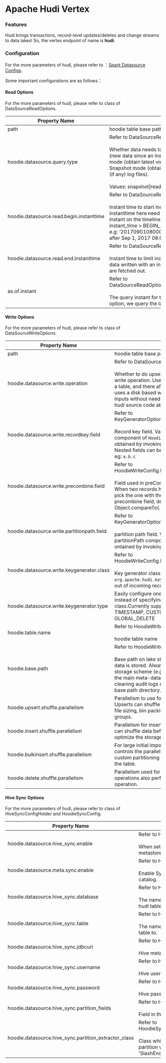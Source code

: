 # Apache Hudi Vertex





### **Features**

Hudi brings transactions, record-level updates/deletes and change streams to data lakes! So, the vertex endpoint of name is **hudi**.






### **Configuration**

For the more parameters of hudi, please refer to ：[Spark Datasource Configs](https://hudi.apache.org/docs/basic_configurations#SPARK_DATASOURCE). 

Some important configurations are as follows：

#### Read Options

For the more parameters of hudi, please refer to class of DataSourceReadOptions.

| **Property Name** | Description                                                  | Require | **Default** |
| --------------- | ------------------------------------------------------------ | -------- | -------- |
| path | hoodie table base path | ✅ |  |
| hoodie.datasource.query.type | Refer to DataSourceReadOptions.QUERY_TYPE.<br/><br/>Whether data needs to be read, in incremental mode (new data since an instantTime) (or) Read Optimized mode (obtain latest view, based on base files) (or) Snapshot mode (obtain latest view, by merging base and (if any) log files).<br/><br/>Values: snapshot\|read_optimized\|incremental |  | snapshot |
| hoodie.datasource.read.begin.instanttime | Refer to DataSourceReadOptions.BEGIN_INSTANTTIME.<br/><br/>Instant time to start incrementally pulling data from. The instanttime here need not necessarily correspond to an instant on the timeline. New data written with an instant_time > BEGIN_INSTANTTIME are fetched out. For e.g: ‘20170901080000’ will get all new data written after Sep 1, 2017 08:00AM. |  |   |
| hoodie.datasource.read.end.instanttime | Refer to DataSourceReadOptions.END_INSTANTTIME.<br/><br/>Instant time to limit incrementally fetched data to. New data written with an instant_time <= END_INSTANTTIME are fetched out. |  |             |
| as.of.instant | Refer to DataSourceReadOptions.TIME_TRAVEL_AS_OF_INSTANT.<br/><br/>The query instant for time travel. Without specified this option, we query the latest snapshot. |  |   |

#### Write Options

For the more parameters of hudi, please refer to class of DataSourceWriteOptions.

| Property Name                               | Description                                                  | Require | **Default**            |
| ------------------------------------------- | ------------------------------------------------------------ | ------- | ---------------------- |
| path                                        | hoodie table base path                                       | ✅       |                        |
| hoodie.datasource.write.operation           | Refer to DataSourceWriteOptions.OPERATION.<br/><br/>Whether to do upsert, insert or bulkinsert for the write operation. Use bulkinsert to load new data into a table, and there after use upsert/insert. bulk insert uses a disk based write path to scale to load large inputs without need to cache it.You also can refer to hudi source code about WriteOperationType. |         | upsert                 |
| hoodie.datasource.write.recordkey.field     | Refer to KeyGeneratorOptions.RECORDKEY_FIELD_NAME. <br/><br/>Record key field. Value to be used as the `recordKey` component of `HoodieKey`.Actual value will be obtained by invoking .toString() on the field value. Nested fields can be specified using the dot notation eg: `a.b.c` |         | uuid                   |
| hoodie.datasource.write.precombine.field    | Refer to HoodieWriteConfig.PRECOMBINE_FIELD_NAME.<br/><br/>Field used in preCombining before actual write. When two records have the same key value, we will pick the one with the largest value for the precombine field, determined by Object.compareTo(..). |         | ts                     |
| hoodie.datasource.write.partitionpath.field | Refer to KeyGeneratorOptions.PARTITIONPATH_FIELD_NAME.<br/><br/>partition path field. Value to be used at the partitionPath component of HoodieKey. Actual value ontained by invoking .toString() |         |                        |
| hoodie.datasource.write.keygenerator.class  | Refer to HoodieWriteConfig.KEYGENERATOR_CLASS_NAME.<br/><br/>Key generator class, that implements `org.apache.hudi.keygen.KeyGenerator` extract a key out of incoming records. |         |                        |
| hoodie.datasource.write.keygenerator.type   | Easily configure one the built-in key generators, instead of specifying the key generator class.Currently supports SIMPLE, COMPLEX, TIMESTAMP, CUSTOM, NON_PARTITION, GLOBAL_DELETE |         | SIMPLE                 |
| hoodie.table.name          | Refer to HoodieWriteConfig.TBL_NAME.<br/><br/>hoodie table name | ✅       |                        |
| hoodie.base.path                            | Refer to HoodieWriteConfig.BASE_PATH.<br/><br/>Base path on lake storage, under which all the table data is stored. Always prefix it explicitly with the storage scheme (e.g hdfs://, s3:// etc). Hudi stores all the main meta-data about commits, savepoints, cleaning audit logs etc in .hoodie directory under this base path directory. |         |                        |
| hoodie.upsert.shuffle.parallelism           | Parallelism to use for upsert operation on the table. Upserts can shuffle data to perform index lookups, file sizing, bin packing records optimally into file groups. |         | 200(hudi)<br/>32(rush) |
| hoodie.insert.shuffle.parallelism           | Parallelism for inserting records into the table. Inserts can shuffle data before writing to tune file sizes and optimize the storage layout. |         | 200(hudi)<br/>32(rush) |
| hoodie.bulkinsert.shuffle.parallelism       | For large initial imports using bulk_insert operation, controls the parallelism to use for sort modes or custom partitioning done before writing records to the table. |         | 200(hudi)<br/>32(rush) |
| hoodie.delete.shuffle.parallelism           | Parallelism used for “delete” operation. Delete operations also performs shuffles, similar to upsert operation. |         | 200(hudi)<br/>32(rush) |

#### Hive Sync Options

For the more parameters of hudi, please refer to class of HiveSyncConfigHolder and HoodieSyncConfig.

| Property Name                                         | Description                                                  | Require | **Default**                                                 |
| ----------------------------------------------------- | ------------------------------------------------------------ | ------- | ----------------------------------------------------------- |
| hoodie.datasource.hive_sync.enable                    | Refer to HiveSyncConfig.HIVE_SYNC_ENABLED.<br/><br/>When set to true, register/sync the table to Apache Hive metastore. |         | false                                                       |
| hoodie.datasource.meta.sync.enable                    | Refer to HoodieSyncConfig.META_SYNC_ENABLED.<br/><br/>Enable Syncing the Hudi Table with an external meta store or data catalog. |         | false                                                       |
| hoodie.datasource.hive_sync.database                  | Refer to HoodieSyncConfig.META_SYNC_DATABASE_NAME.<br/><br/>The name of the destination database that we should sync the hudi table to. |         | default                                                     |
| hoodie.datasource.hive_sync.table                     | Refer to HoodieSyncConfig.META_SYNC_TABLE_NAME.<br/><br/>The name of the destination table that we should sync the hudi table to. |         | unknown                                                     |
| hoodie.datasource.hive_sync.jdbcurl                   | Refer to HiveSyncConfig.HIVE_URL.<br/><br/>Hive metastore url |         | jdbc:hive2://localhost:10000                                |
| hoodie.datasource.hive_sync.username                  | Refer to HiveSyncConfig.HIVE_USER.<br/><br/>Hive user name to use |         | hive                                                        |
| hoodie.datasource.hive_sync.password                  | Refer to HiveSyncConfig.HIVE_PASS.<br/><br/>Hive password to use |         | Hive                                                        |
| hoodie.datasource.hive_sync.partition_fields          | Refer to  HoodieSyncConfig.META_SYNC_PARTITION_FIELDS.<br/><br/>Field in the table to use for determining hive partition columns. |         |                                                             |
| hoodie.datasource.hive_sync.partition_extractor_class | Refer to HoodieSyncConfig.META_SYNC_PARTITION_EXTRACTOR_CLASS.<br/><br/>Class which implements PartitionValueExtractor to extract the partition values, default 'SlashEncodedDayPartitionValueExtractor'. |         | org.apache.hudi.hive.SlashEncodedDayPartitionValueExtractor |





